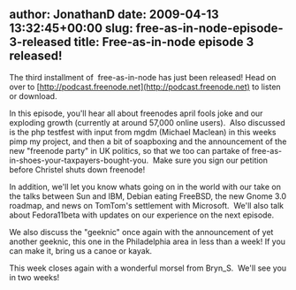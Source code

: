 author: JonathanD
date: 2009-04-13 13:32:45+00:00
slug: free-as-in-node-episode-3-released
title: Free-as-in-node episode 3 released!
---

The third installment of  free-as-in-node has just been released! Head on over to [http://podcast.freenode.net](http://podcast.freenode.net) to listen or download.



In this episode, you'll hear all about freenodes april fools joke and our exploding growth (currently at around 57,000 online users).  Also discussed is the php testfest with input from mgdm (Michael Maclean) in this weeks pimp my project, and then a bit of soapboxing and the announcement of the new "freenode party" in UK politics, so that we too can partake of free-as-in-shoes-your-taxpayers-bought-you.  Make sure you sign our petition before Christel shuts down freenode!



In addition, we'll let you know whats going on in the world with our take on the talks between Sun and IBM, Debian eating FreeBSD, the new Gnome 3.0 roadmap, and news on TomTom's settlement with Microsoft.  We'll also talk about Fedora11beta with updates on our experience on the next episode.



We also discuss the "geeknic" once again with the announcement of yet another geeknic, this one in the Philadelphia area in less than a week! If you can make it, bring us a canoe or kayak.



This week closes again with a wonderful morsel from Bryn_S.  We'll see you in two weeks!
